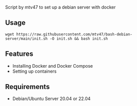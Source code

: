 Script by mtv47 to set up a debian server with docker

## Usage

```
wget https://raw.githubusercontent.com/mtv47/bash-debian-server/main/init.sh -O init.sh && bash init.sh
```

## Features
* Installing Docker and Docker Compose
* Setting up containers

## Requirements
* Debian/Ubuntu Server 20.04 or 22.04